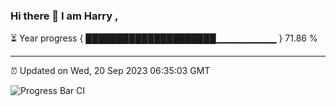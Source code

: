 ### Hi there 👋 I am Harry , 

⏳ Year progress { █████████████████████▁▁▁▁▁▁▁▁▁ } 71.86 %

---

⏰ Updated on Wed, 20 Sep 2023 06:35:03 GMT

![Progress Bar CI](https://github.com/duykhang68/duykhang68/workflows/Progress%20Bar%20CI/badge.svg)
